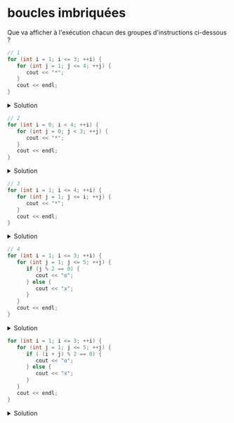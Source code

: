 # boucles imbriquées

Que va afficher à l'exécution chacun des groupes d'instructions ci-dessous ?

~~~cpp
// 1
for (int i = 1; i <= 3; ++i) {
   for (int j = 1; j <= 4; ++j) {
      cout << "*";
   }
   cout << endl;
}
~~~   

<details>
<summary>Solution</summary>

~~~
****
****
****
~~~
</details>

~~~cpp
// 2
for (int i = 0; i < 4; ++i) {
   for (int j = 0; j < 3; ++j) {
      cout << "*";
   }
   cout << endl;
}
~~~   

<details>
<summary>Solution</summary>

~~~
***
***
***
***
~~~
</details>

~~~cpp
// 3
for (int i = 1; i <= 4; ++i) {
   for (int j = 1; j <= i; ++j) {
      cout << "*";
   }
   cout << endl;
}
~~~   

<details>
<summary>Solution</summary>

~~~
*
**
***
****
~~~
</details>

~~~cpp
// 4
for (int i = 1; i <= 3; ++i) {
   for (int j = 1; j <= 5; ++j) {
      if (j % 2 == 0) {
         cout << "o";
      } else {
         cout << "x";
      }
   }
   cout << endl;
}
~~~   

<details>
<summary>Solution</summary>

~~~
xoxox
xoxox
xoxox
~~~
</details>

~~~cpp
for (int i = 1; i <= 3; ++i) {
   for (int j = 1; j <= 5; ++j) {
      if ( (i + j) % 2 == 0) {
         cout << "o";
      } else {
         cout << "x";
      }
   }
   cout << endl;
}
~~~

<details>
<summary>Solution</summary>

~~~
oxoxo
xoxox
oxoxo
~~~
</details>
